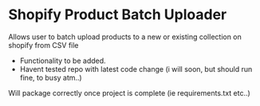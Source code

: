 # Shopify Product Batch Uploader
Allows user to batch upload products to a new or existing collection on shopify from CSV file

* Functionality to be added.
* Havent tested repo with latest code change (i will soon, but should run fine, to busy atm..)

Will package correctly once project is complete (ie requirements.txt etc..)

